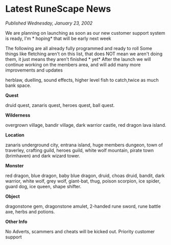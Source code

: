 # Latest RuneScape News
*Published Wednesday, January 23, 2002*

We are planning on launching as soon as our new customer support system is ready, I'm \* hoping\* that will be early next week

The following are all already fully programmed and ready to roll
Some things like fletching aren't on this list, that does NOT mean we aren't doing them, it just means they aren't finished \* yet\*
After the launch we will continue working on the members area, and will add many more improvements and updates

herblaw, duelling, sound effects, higher level fish to catch,twice as much bank space.

**Quest**

druid quest, zanaris quest, heroes quest, ball quest.

**Wilderness**

overgrown village, bandir village, dark warrior castle, red dragon lava island.

**Location**

zanaris underground city, entrana island, huge members dungeon, town of traverley, crafting guild, heroes guild, white wolf mountain, pirate town (brimhaven) and dark wizard tower.

**Monster**

red dragon, blue dragon, baby blue dragon, druid, choas druid, bandit, dark warrior, white wolf, grey wolf, giant-bat, thug, poison scorpion, ice spider, guard dog, ice queen, shape shifter.

**Object**

dragonstone gem, dragonstone amulet, 2-handed rune sword, rune battle axe, herbs and potions.

**Other Info**

No Adverts, scammers and cheats will be kicked out.
Priority customer support
